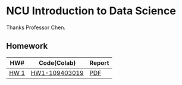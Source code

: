 # NCU Introduction to Data Science

Thanks Professor Chen.

## Homework

| HW#                                                                                                      | Code(Colab)                                | Report                        |
| -------------------------------------------------------------------------------------------------------- | ------------------------------------------ | ----------------------------- |
| [HW 1](https://docs.google.com/document/d/1SriH19NKzQrgrw05AJDMWSxb3VDQxxuT3t38wX-xfZM/edit?usp=sharing) | [HW1-109403019](./HW1/HW1-109403019.ipynb) | [PDF](./HW1/HW-109403019.pdf) |
